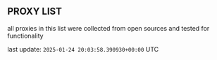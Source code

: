 ## PROXY LIST

all proxies in this list were collected from open sources and tested for functionality

last update: `2025-01-24 20:03:58.390930+00:00` UTC